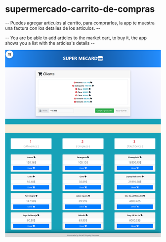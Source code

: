 # supermercado-carrito-de-compras
-- Puedes agregar articulos al carrito, para comprarlos, la app te muestra una factura con los detalles de los articulos. --

-- You are be able to add articles to the market cart, to buy it, the app shows you a list with the articles's details --

![card](https://github.com/AdrielMinyety/--carrito-de-compras--Js.ecmascript6--/blob/master/-carrito-de-compras-Js-ecmascript6-2.png)